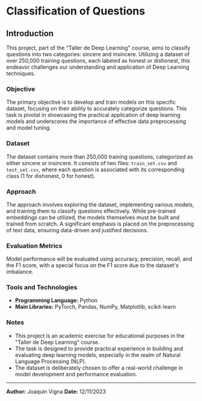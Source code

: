 # Classification of Questions

## Introduction

This project, part of the "Taller de Deep Learning" course, aims to classify questions into two categories: sincere and insincere. Utilizing a dataset of over 250,000 training questions, each labeled as honest or dishonest, this endeavor challenges our understanding and application of Deep Learning techniques.

### Objective

The primary objective is to develop and train models on this specific dataset, focusing on their ability to accurately categorize questions. This task is pivotal in showcasing the practical application of deep learning models and underscores the importance of effective data preprocessing and model tuning.

### Dataset

The dataset contains more than 250,000 training questions, categorized as either sincere or insincere. It consists of two files: `train_set.csv` and `test_set.csv`, where each question is associated with its corresponding class (1 for dishonest, 0 for honest).

### Approach

The approach involves exploring the dataset, implementing various models, and training them to classify questions effectively. While pre-trained embeddings can be utilized, the models themselves must be built and trained from scratch. A significant emphasis is placed on the preprocessing of text data, ensuring data-driven and justified decisions.

### Evaluation Metrics

Model performance will be evaluated using accuracy, precision, recall, and the F1 score, with a special focus on the F1 score due to the dataset's imbalance.

### Tools and Technologies

- **Programming Language:** Python
- **Main Libraries:** PyTorch, Pandas, NumPy, Matplotlib, scikit-learn

### Notes

- This project is an academic exercise for educational purposes in the "Taller de Deep Learning" course.
- The task is designed to provide practical experience in building and evaluating deep learning models, especially in the realm of Natural Language Processing (NLP).
- The dataset is deliberately chosen to offer a real-world challenge in model development and performance evaluation.

---

**Author:** Joaquin Vigna
**Date:** 12/11/2023

